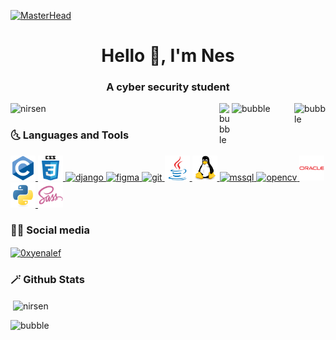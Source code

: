 [![MasterHead](https://mir-s3-cdn-cf.behance.net/project_modules/max_1200/1599d7107019725.5f9d3c7bae636.gif)]()
<h1 align="center">Hello 👾, I'm Nes</h1>
<h3 align="center">A cyber security student</h3>

<img align="right" alt="bubble" width="50" src="https://cdnb.artstation.com/p/assets/images/images/040/717/523/original/kayt-hine-vgc101-kayt-hine-assignment3.gif?1629706326">
<img align="right" alt="bubble" width="100" src="https://cdnb.artstation.com/p/assets/images/images/040/717/523/original/kayt-hine-vgc101-kayt-hine-assignment3.gif?1629706326">
<img align="right" alt="bubble" width="20" src="https://cdnb.artstation.com/p/assets/images/images/040/717/523/original/kayt-hine-vgc101-kayt-hine-assignment3.gif?1629706326">

<p align="left"> <img src="https://komarev.com/ghpvc/?username=nirsen&label=Profile%20views&color=0e75b6&style=flat" alt="nirsen" /> </p>

<h3 align="left"> 🌜 Languages and Tools </h3>

<p align="left"> <a href="https://www.cprogramming.com/" target="_blank" rel="noreferrer"> <img src="https://raw.githubusercontent.com/devicons/devicon/master/icons/c/c-original.svg" alt="c" width="40" height="40"/> </a> <a href="https://www.w3schools.com/css/" target="_blank" rel="noreferrer"> <img src="https://raw.githubusercontent.com/devicons/devicon/master/icons/css3/css3-original-wordmark.svg" alt="css3" width="40" height="40"/> </a> <a href="https://www.djangoproject.com/" target="_blank" rel="noreferrer"> <img src="https://cdn.worldvectorlogo.com/logos/django.svg" alt="django" width="40" height="40"/> </a> <a href="https://www.figma.com/" target="_blank" rel="noreferrer"> <img src="https://www.vectorlogo.zone/logos/figma/figma-icon.svg" alt="figma" width="40" height="40"/> </a> <a href="https://git-scm.com/" target="_blank" rel="noreferrer"> <img src="https://www.vectorlogo.zone/logos/git-scm/git-scm-icon.svg" alt="git" width="40" height="40"/> </a> <a href="https://www.java.com" target="_blank" rel="noreferrer"> <img src="https://raw.githubusercontent.com/devicons/devicon/master/icons/java/java-original.svg" alt="java" width="40" height="40"/> </a> <a href="https://www.linux.org/" target="_blank" rel="noreferrer"> <img src="https://raw.githubusercontent.com/devicons/devicon/master/icons/linux/linux-original.svg" alt="linux" width="40" height="40"/> </a> <a href="https://www.microsoft.com/en-us/sql-server" target="_blank" rel="noreferrer"> <img src="https://www.svgrepo.com/show/303229/microsoft-sql-server-logo.svg" alt="mssql" width="40" height="40"/> </a> <a href="https://opencv.org/" target="_blank" rel="noreferrer"> <img src="https://www.vectorlogo.zone/logos/opencv/opencv-icon.svg" alt="opencv" width="40" height="40"/> </a> <a href="https://www.oracle.com/" target="_blank" rel="noreferrer"> <img src="https://raw.githubusercontent.com/devicons/devicon/master/icons/oracle/oracle-original.svg" alt="oracle" width="40" height="40"/> </a> <a href="https://www.python.org" target="_blank" rel="noreferrer"> <img src="https://raw.githubusercontent.com/devicons/devicon/master/icons/python/python-original.svg" alt="python" width="40" height="40"/> </a> <a href="https://sass-lang.com" target="_blank" rel="noreferrer"> <img src="https://raw.githubusercontent.com/devicons/devicon/master/icons/sass/sass-original.svg" alt="sass" width="40" height="40"/> </a> </p>

<h3 align="left"> 🧝‍♀️ Social media </h3>

<p align="left">
  

<a href="https://twitter.com/0xyenalef" target="blank"><img align="center" src="https://raw.githubusercontent.com/rahuldkjain/github-profile-readme-generator/master/src/images/icons/Social/twitter.svg" alt="0xyenalef" height="30" width="40" /></a>
</p>

<h3 align="left"> 🪄 Github Stats </h3>


<p>&nbsp;<img align="center"  src="https://github-readme-stats.vercel.app/api?username=nirsen&show_icons=true&locale=en" alt="nirsen" /></p>



<img align="left" alt="bubble" width="100" src="https://i.pinimg.com/originals/3d/71/bb/3d71bbf217d44b5561ca01575528394c.gif">
